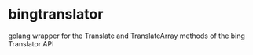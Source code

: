 bingtranslator
==============

golang wrapper for the Translate and TranslateArray methods of the bing Translator API
